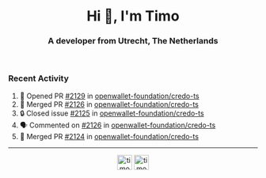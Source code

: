 <h1 align="center">Hi 👋, I'm Timo</h1>
<h3 align="center">A developer from Utrecht, The Netherlands</h3>
<br/>
<!-- https://github.com/rahuldkjain/github-profile-readme-generator --!>

<!--  <p align="left"><img src="https://github-readme-stats.vercel.app/api?username=timoglastra&show_icons=true&count_private=true&" alt="timoglastra" /></p> --!>

<!--
Github language stats
<p align="left"><img src="https://github-readme-stats.vercel.app/api/top-langs/?username=timoglastra&layout=compact" alt="timoglastra" /><p>
-->

<!-- Codestats language stats -->
<!-- <p align="left"><img src="https://codestats-readme.vercel.app/api/top-langs/?username=timoglastra&layout=compact&language_count=12" alt="timoglastra" /><p>    --!>
  
<h3>Recent Activity</h3>

<!--START_SECTION:activity-->
1. 💪 Opened PR [#2129](https://github.com/openwallet-foundation/credo-ts/pull/2129) in [openwallet-foundation/credo-ts](https://github.com/openwallet-foundation/credo-ts)
2. 🎉 Merged PR [#2126](https://github.com/openwallet-foundation/credo-ts/pull/2126) in [openwallet-foundation/credo-ts](https://github.com/openwallet-foundation/credo-ts)
3. 🔒 Closed issue [#2125](https://github.com/openwallet-foundation/credo-ts/issues/2125) in [openwallet-foundation/credo-ts](https://github.com/openwallet-foundation/credo-ts)
4. 🗣 Commented on [#2126](https://github.com/openwallet-foundation/credo-ts/pull/2126#issuecomment-2520176157) in [openwallet-foundation/credo-ts](https://github.com/openwallet-foundation/credo-ts)
5. 🎉 Merged PR [#2124](https://github.com/openwallet-foundation/credo-ts/pull/2124) in [openwallet-foundation/credo-ts](https://github.com/openwallet-foundation/credo-ts)
<!--END_SECTION:activity-->

---

<p align="center">
<a href="https://twitter.com/timoglastra" target="blank"><img align="center" src="https://cdn.jsdelivr.net/npm/simple-icons@3.0.1/icons/twitter.svg" alt="timoglastra" height="30" width="30" /></a>
<a href="https://linkedin.com/in/timoglastra" target="blank"><img align="center" src="https://cdn.jsdelivr.net/npm/simple-icons@3.0.1/icons/linkedin.svg" alt="timoglastra" height="30" width="30" /></a>
</p>



